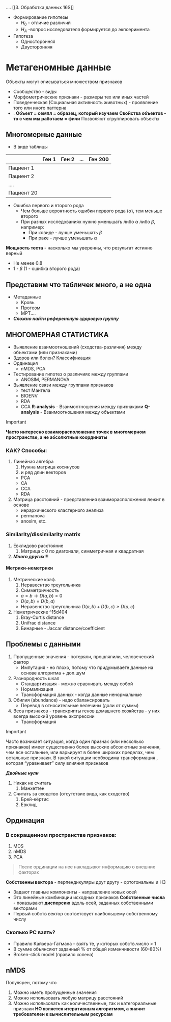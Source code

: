 .... [[3. Обработка данных 16S]]

+ Формирование гипотезы
	+ $H_0$ - отличие различий
	+ $H_A$ -вопрос исследователя формируется до экпсеримента
+ Гипотеза 
	+ Односторонняя
	+ Двусторонняя

# Метагеномные данные
Объекты могут описываться множеством признаков
+ Сообщество - виды
+ Морфометрические признаки - размеры тех или иных частей
+ Поведенческая (Социальная активность животных) - проявление того или иного паттерна
+ .
**Объект = семпл = образец, который изучаем**
**Свойства объектов - то с чем мы работаем = фичи** 
	Позволяют сгруппировать объекты
## Многомерные данные 
+ В виде таблицы

|            | Ген 1 | Ген 2 | ... | Ген 200 |
| ---------- | ----- | ----- | --- | ------- |
| Пациент 1  |       |       |     |         |
| Пациент 2  |       |       |     |         |
| ....       |       |       |     |         |
| Пациент 20 |       |       |     |         |
+ Ошибка первого и второго рода
	+ Чем больше вероятность ошибки первого рода ($\alpha$), тем меньше второго
	+ При разных исследованиях нужно уменьшать либо $\alpha$ либо $\beta$, например:
		+ При ковиде - лучше уменьшать $\beta$
		+ При раке - лучше уменьшать $\alpha$

**Мощность теста** - насколько мы уверенны, что результат истинно верный
+ Не менее 0.8
+ 1 - $\beta$ (1 - ошибка второго рода)
## Представим что табличек много, а не одна
+ Метаданные
	+ Кровь
	+ Протеом
	+ МРТ....
+ ***Сложно найти референсную здоровую группу***
## МНОГОМЕРНАЯ СТАТИСТИКА
+ Выявление взаимоотношений (сходства-различия) между объектами (или признаками)
+ Здоров или болен? Классификация
+ Ординация
	+ nMDS, PCA
+ Тестирование гипотез о различиях между группами
	+ ANOSIM, PERMANOVA
+ Выявление связи между группами признаков
	+ тест Мантела
	+ BIOENV
	+ RDA
	+ CCA
**R-analysis** - Взаимоотношения между признаками
**Q-analysis** - Взаимоотношения между объектами

>[!important]
>**Часто интересно взаиморасположение точек в многомерном пространстве, а не абсолютные координаты**
### КАК? Способы:
1. Линейная алгебра
	1. Нужна матрица косинусов
	2. и ряд длин векторов
	+ PCA
	+ CA
	+ CCA
	+ RDA
3. Матрица расстояний - представления взаиморасположения лежит в основе 
	+ иерархического кластерного анализа
	+ permanova
	+ anosim, etc.
### Similarity/dissimilarity matrix
1. Евклидово расстояние
	1. Матрица с 0 по диагонали, симметричная и квадратная
2. ***Много других***!!!
#### Метрики-неметрики
1. Метрические коэф.
	1. Неравеснтво треугольника
	2. Симметричность
	+ $a = b \rightarrow D(a,b) = 0$
	+ $D(a,b) = D(b,a)$
	+ Неравенство треугольника $D(a,b) + D(b,c) \geq D(a,c)$
1. Неметрические ^15d404
	1. Bray-Curtis distance
	2. Unifrac distance
	3. Бинарные - Jaccar distance/coefficient
## Проблемы с данными
1. Пропущенные значения - потеряли, прошляпили, человеческий фактор
	+ Импутация - но плохо, потому что придумываете данные на основе алгоритма + доп.шум
2. Разнородность шкал
	+ Стандартизация - можно сравнивать между собой
	+ Нормализация
	+ Трансформация данных - когда данные ненормальные
3. Обилия (abundance) - надо сбалансировать
	+ Перевод в  относительные велечины (доли от суммы)
4. Веса признаков - транскрипты генов домашнего хозяйства - у них всегда высокий уровень экспрессии
	+ Трансформация

> [!important]
> Часто возникает ситуация, когда один признак (или несколько признаков) имеет существенно более высокие абсолютные значения, чем все остальные, или варьирует в более широких пределах, чем остальные признаки. В такой ситуации необходима трансформация , которая “уравнивает” силу влияния признаков

***Двойные нули***
1. Никак не считать
	1. Манхеттен
2. Считать за сходство (отсутствие вида, как сходство)
	1. Брей-кёртис
	2. Евклид
## Ординация
### В сокращенном пространстве признаков:
1. MDS
2. nMDS
3. PCA
> После ординации на нее накладывют информацию о внешних факторах

**Собственны вектора** - перпендикуляры друг другу - ортогональны и НЗ
+ Задают главные компоненты - направление новых осей
+ Это линейные комбинации исходных признаков
**Собственные числа** - показывают **дисперсию** вдоль осей, заданных собственными векторами
+ Первый собств вектор соответсвует наибольшему собственному числу
### Сколько PC взять?
+ Правило Кайзера-Гатмана - взять те, у которых собств.число > 1
+ В сумме объянсяют заданный % от общей изменчивости (60-80%)
+ Broken-stick model (правило колена)

## nMDS
Популярен, потому что
1. Можно иметь пропущенные значения
2. Можно использовать любую матрицу расстояний
3. Можно использовать как количественные, так и категориальные признаки
**НО является итеративным алгоритмом, а значит требователен к вычислительным ресурсам**

